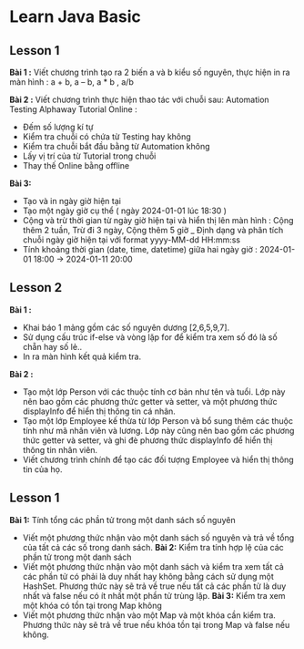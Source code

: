 # Learn Java Basic
## Lesson 1

**Bài 1 :** Viết chương trình tạo ra 2 biến a và b kiểu số nguyên, thực hiện in ra màn hình : a + b, a – b, a * b , a/b

**Bài 2 :** Viết chương trình thực hiện thao tác với chuỗi sau: Automation Testing Alphaway Tutorial Online :
* Đếm số lượng kí tự
* Kiểm tra chuỗi có chứa từ Testing hay không
* Kiểm tra chuỗi bắt đầu bằng từ Automation không
* Lấy vị trí của từ Tutorial trong chuỗi
* Thay thế Online bằng offline 

**Bài 3:**
* Tạo và in ngày giờ hiện tại
* Tạo một ngày giờ cụ thể ( ngày 2024-01-01 lúc 18:30 )
* Cộng và trừ thời gian từ ngày giờ hiện tại và hiển thị lên màn hình : Cộng thêm 2 tuần, Trừ đi 3 ngày, Cộng thêm 5 giờ
_ Định dạng và phân tích chuỗi ngày giờ hiện tại với format yyyy-MM-dd HH:mm:ss
* Tính khoảng thời gian (date, time, datetime) giữa hai ngày giờ : 2024-01-01 18:00 -> 2024-01-11 20:00

## Lesson 2
**Bài 1 :** 
* Khai báo 1 mảng gồm các số nguyên dương  [2,6,5,9,7].
* Sử dụng cấu trúc if-else và vòng lặp for để kiểm tra xem số đó là số chẵn hay số lẻ..
* In ra màn hình kết quả kiểm tra. 

**Bài 2 :**
* Tạo một lớp Person với các thuộc tính cơ bản như tên và tuổi. Lớp này nên bao gồm các phương thức getter và setter, và một phương thức displayInfo để hiển thị thông tin cá nhân.
* Tạo một lớp Employee kế thừa từ lớp Person và bổ sung thêm các thuộc tính như mã nhân viên và lương. Lớp này cũng nên bao gồm các phương thức getter và setter, và ghi đè phương thức displayInfo để hiển thị thông tin nhân viên.
* Viết chương trình chính để tạo các đối tượng Employee và hiển thị thông tin của họ.

## Lesson 1
**Bài 1:** Tính tổng các phần tử trong một danh sách số nguyên
* Viết một phương thức nhận vào một danh sách số nguyên và trả về tổng của tất cả các số trong danh sách.
**Bài 2:** Kiểm tra tính hợp lệ của các phần tử trong một danh sách
* Viết một phương thức nhận vào một danh sách và kiểm tra xem tất cả các phần tử có phải là duy nhất hay không bằng cách sử dụng một HashSet. Phương thức này sẽ trả về true nếu tất cả các phần tử là duy nhất và false nếu có ít nhất một phần tử trùng lặp.
**Bài 3:** Kiểm tra xem một khóa có tồn tại trong Map không
* Viết một phương thức nhận vào một Map và một khóa cần kiểm tra. Phương thức này sẽ trả về true nếu khóa tồn tại trong Map và false nếu không.




